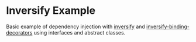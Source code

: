 # Inversify Example

Basic example of dependency injection with [inversify](https://www.npmjs.com/package/inversify) and [inversify-binding-decorators](https://www.npmjs.com/package/inversify-binding-decorators) using interfaces and abstract classes.
